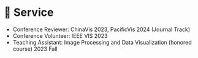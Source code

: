 
# 🤝 Service

-	Conference Reviewer: ChinaVis 2023, PacificVis 2024 (Journal Track)
-	Conference Volunteer: IEEE VIS 2023
-	Teaching Assistant: Image Processing and Data Visualization (honored course) 2023 Fall
